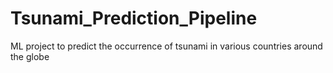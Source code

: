 # Tsunami_Prediction_Pipeline
ML project to predict the occurrence of tsunami in various countries around the globe 
